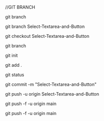 //GIT BRANCH

git branch

git branch Select-Textarea-and-Button

git checkout Select-Textarea-and-Button

git branch

git init

git add .

git status

git commit -m "Select-Textarea-and-Button"

git push -u origin Select-Textarea-and-Button

git push -f -u origin main


git push -f -u origin main
